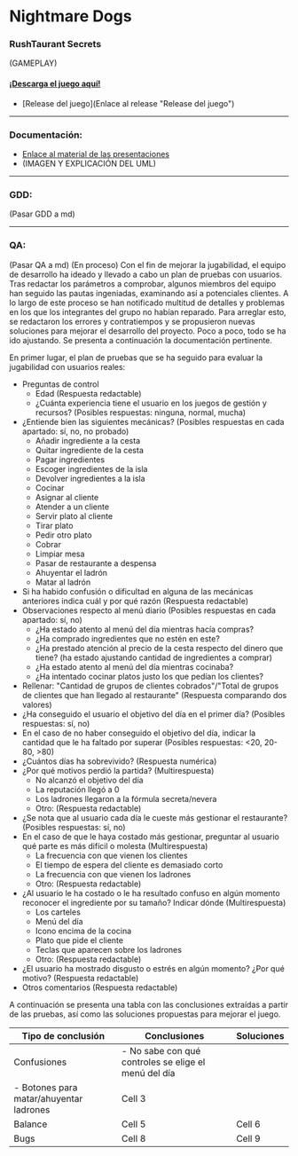 # Nightmare Dogs
### RushTaurant Secrets
(GAMEPLAY)
#### [¡Descarga el juego aquí!](https://ucm-fdi-disia.github.io/Nightmare-Dogs/ "Página web")
- [Release del juego](Enlace al release "Release del juego")


------------
### Documentación:
- [Enlace al material de las presentaciones](https://drive.google.com/drive/folders/1a7Z0Bc-AFx-a9P5l2t9r2TmYJNg2jmCD?usp=share_linkhttps://drive.google.com/drive/folders/1a7Z0Bc-AFx-a9P5l2t9r2TmYJNg2jmCD?usp=share_link "Enlace al material de las presentaciones")
- (IMAGEN Y EXPLICACIÓN DEL UML)

------------


### GDD:
(Pasar GDD a md)

------------
### QA:
(Pasar QA a md) (En proceso)
Con el fin de mejorar la jugabilidad, el equipo de desarrollo ha ideado y llevado a cabo un plan de pruebas con usuarios. Tras redactar los parámetros a comprobar, algunos miembros del equipo han seguido las pautas ingeniadas, examinando así a potenciales clientes. A lo largo de este proceso se han notificado multitud de detalles y problemas en los que los integrantes del grupo no habían reparado. Para arreglar esto, se redactaron los errores y contratiempos y se propusieron nuevas soluciones para mejorar el desarrollo del proyecto. Poco a poco, todo se ha ido ajustando. Se presenta a continuación la documentación pertinente.

En primer lugar, el plan de pruebas que se ha seguido para evaluar la jugabilidad con usuarios reales:
- Preguntas de control
    - Edad (Respuesta redactable)
    - ¿Cuánta experiencia tiene el usuario en los juegos de gestión y recursos? (Posibles respuestas: ninguna, normal, mucha)
- ¿Entiende bien las siguientes mecánicas? (Posibles respuestas en cada apartado: sí, no, no probado)
    - Añadir ingrediente a la cesta	
    - Quitar ingrediente de la cesta	
    - Pagar ingredientes	
    - Escoger ingredientes de la isla	
    - Devolver ingredientes a la isla	
    - Cocinar	
    - Asignar al cliente	
    - Atender a un cliente	
    - Servir plato al cliente	
    - Tirar plato	
    - Pedir otro plato	
    - Cobrar	
    - Limpiar mesa	
    - Pasar de restaurante a despensa	
    - Ahuyentar el ladrón	
    - Matar al ladrón
- Si ha habido confusión o dificultad en alguna de las mecánicas anteriores indica cuál y por qué razón (Respuesta redactable)
- Observaciones respecto al menú diario (Posibles respuestas en cada apartado: sí, no)
    - ¿Ha estado atento al menú del día mientras hacía compras? 	
    - ¿Ha comprado ingredientes que no estén en este?	
    - ¿Ha prestado atención al precio de la cesta respecto del dinero que tiene? (ha estado ajustando cantidad de ingredientes a comprar)	
    - ¿Ha estado atento al menú del día mientras cocinaba?	
    - ¿Ha intentado cocinar platos justo los que pedían los clientes?
- Rellenar: "Cantidad de grupos de clientes cobrados"/"Total de grupos de clientes que han llegado al restaurante" (Respuesta comparando dos valores)
- ¿Ha conseguido el usuario el objetivo del día en el primer día? (Posibles respuestas: sí, no)
- En el caso de no haber conseguido el objetivo del día, indicar la cantidad que le ha faltado por superar (Posibles respuestas: <20, 20-80, >80)
- ¿Cuántos días ha sobrevivido? (Respuesta numérica)
- ¿Por qué motivos perdió la partida? (Multirespuesta)
    - No alcanzó el objetivo del día
    - La reputación llegó a 0
    - Los ladrones llegaron a la fórmula secreta/nevera
    - Otro: (Respuesta redactable)
- ¿Se nota que al usuario cada día le cueste más gestionar el restaurante? (Posibles respuestas: sí, no)
- En el caso de que le haya costado más gestionar, preguntar al usuario qué parte es más difícil o molesta (Multirespuesta)
    - La frecuencia con que vienen los clientes
    - El tiempo de espera del cliente es demasiado corto
    - La frecuencia con que vienen los ladrones
    - Otro: (Respuesta redactable)
- ¿Al usuario le ha costado o le ha resultado confuso en algún momento reconocer el ingrediente por su tamaño? Indicar dónde (Multirespuesta)
    - Los carteles
    - Menú del día
    - Icono encima de la cocina
    - Plato que pide el cliente
    - Teclas que aparecen sobre los ladrones
    - Otro: (Respuesta redactable)
- ¿El usuario ha mostrado disgusto o estrés en algún momento? ¿Por qué motivo? (Respuesta redactable)
- Otros comentarios (Respuesta redactable)

A continuación se presenta una tabla con las conclusiones extraídas a partir de las pruebas, así como las soluciones propuestas para mejorar el juego.

| Tipo de conclusión | Conclusiones | Soluciones |
|--------------------|--------------|------------|
| Confusiones        | - No sabe con qué controles se elige el menú del día
- Botones para matar/ahuyentar ladrones    | Cell 3   |
| Balance            | Cell 5   | Cell 6   |
| Bugs               | Cell 8   | Cell 9   |
